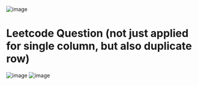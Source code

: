 ![image](https://user-images.githubusercontent.com/60442877/205424450-9fa1dbe9-3377-4933-8e71-119f60ee0424.png)

# Leetcode Question (not just applied for single column, but also duplicate row)

![image](https://user-images.githubusercontent.com/60442877/218227852-e9edb1b8-64af-4452-b8be-2e7542245b55.png)
![image](https://user-images.githubusercontent.com/60442877/218227860-8b1d6c4c-199e-4061-9c74-29a91f981284.png)
